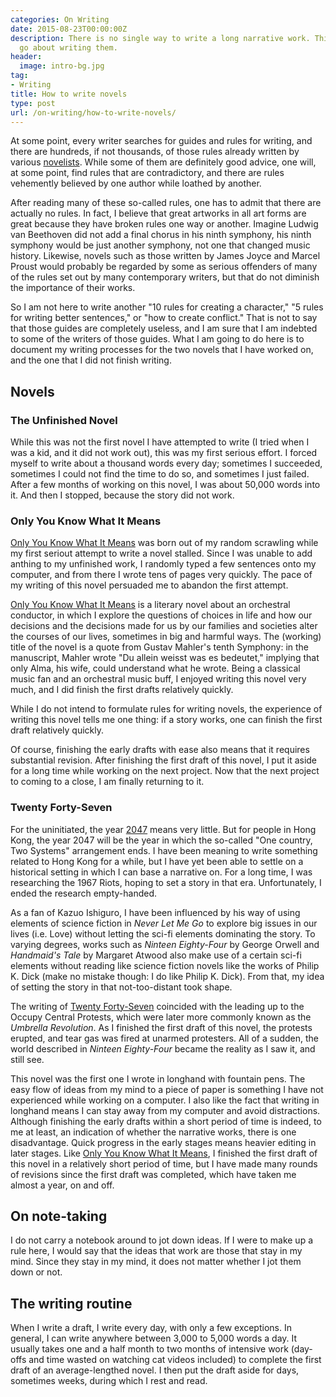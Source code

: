 ```yaml
---
categories: On Writing
date: 2015-08-23T00:00:00Z
description: There is no single way to write a long narrative work. This is how I
  go about writing them.
header:
  image: intro-bg.jpg
tag:
- Writing
title: How to write novels
type: post
url: /on-writing/how-to-write-novels/
---
```


At some point, every writer searches for guides and rules for writing, and there are hundreds, if not thousands, of those rules already written by various [novelists][1]. While some of them are definitely good advice, one will, at some point, find rules that are contradictory, and there are rules vehemently believed by one author while loathed by another.

After reading many of these so-called rules, one has to admit that there are actually no rules. In fact, I believe that great artworks in all art forms are great because they have broken rules one way or another. Imagine Ludwig van Beethoven did not add a final chorus in his ninth symphony, his ninth symphony would be just another symphony, not one that changed music history. Likewise, novels such as those written by James Joyce and Marcel Proust would probably be regarded by some as serious offenders of many of the rules set out by many contemporary writers, but that do not diminish the importance of their works.

So I am not here to write another "10 rules for creating a character," "5 rules for writing better sentences," or "how to create conflict." That is not to say that those guides are completely useless, and I am sure that I am indebted to some of the writers of those guides. What I am going to do here is to document my writing processes for the two novels that I have worked on, and the one that I did not finish writing.


## Novels

### The Unfinished Novel

While this was not the first novel I have attempted to write (I tried when I was a kid, and it did not work out), this was my first serious effort. I forced myself to write about a thousand words every day; sometimes I succeeded, sometimes I could not find the time to do so, and sometimes I just failed. After a few months of working on this novel, I was about 50,000 words into it. And then I stopped, because the story did not work.


### Only You Know What It Means

[Only You Know What It Means][2] was born out of my random scrawling while my first seriout attempt to write a novel stalled. Since I was unable to add anthing to my unfinished work, I randomly typed a few sentences onto my computer, and from there I wrote tens of pages very quickly. The pace of my writing of this novel persuaded me to abandon the first attempt.

[Only You Know What It Means][2] is a literary novel about an orchestral conductor, in which I explore the questions of choices in life and how our decisions and the decisions made for us by our families and societies alter the courses of our lives, sometimes in big and harmful ways. The (working) title of the novel is a quote from Gustav Mahler's tenth Symphony: in the manuscript, Mahler wrote "Du allein weisst was es bedeutet," implying that only Alma, his wife, could understand what he wrote. Being a classical music fan and an orchestral music buff, I enjoyed writing this novel very much, and I did finish the first drafts relatively quickly.

While I do not intend to formulate rules for writing novels, the experience of writing this novel tells me one thing: if a story works, one can finish the first draft relatively quickly.

Of course, finishing the early drafts with ease also means that it requires substantial revision. After finishing the first draft of this novel, I put it aside for a long time while working on the next project. Now that the next project to coming to a close, I am finally returning to it.


### Twenty Forty-Seven

For the uninitiated, the year [2047][3] means very little. But for people in Hong Kong, the year 2047 will be the year in which the so-called "One country, Two Systems" arrangement ends. I have been meaning to write something related to Hong Kong for a while, but I have yet been able to settle on a historical setting in which I can base a narrative on. For a long time, I was researching the 1967 Riots, hoping to set a story in that era. Unfortunately, I ended the research empty-handed.

As a fan of Kazuo Ishiguro, I have been influenced by his way of using elements of science fiction in <em>Never Let Me Go</em> to explore big issues in our lives (i.e. Love) without letting the sci-fi elements dominating the story. To varying degrees, works such as <em>Ninteen Eighty-Four</em> by George Orwell and <em>Handmaid's Tale</em> by Margaret Atwood also make use of a certain sci-fi elements without reading like science fiction novels like the works of Philip K. Dick (make no mistake though: I do like Philip K. Dick). From that, my idea of setting the story in that not-too-distant took shape.

The writing of [Twenty Forty-Seven][3] coincided with the leading up to the Occupy Central Protests, which were later more commonly known as the <em>Umbrella Revolution</em>. As I finished the first draft of this novel, the protests erupted, and tear gas was fired at unarmed protesters. All of a sudden, the world described in <em>Ninteen Eighty-Four</em> became the reality as I saw it, and still see.

This novel was the first one I wrote in longhand with fountain pens. The easy flow of ideas from my mind to a piece of paper is something I have not experienced while working on a computer. I also like the fact that writing in longhand means I can stay away from my computer and avoid distractions. Although finishing the early drafts within a short period of time is indeed, to me at least, an indication of whether the narrative works, there is one disadvantage. Quick progress in the early stages means heavier editing in later stages. Like [Only You Know What It Means][2], I finished the first draft of this novel in a relatively short period of time, but I have made many rounds of revisions since the first draft was completed, which have taken me almost a year, on and off.


## On note-taking

I do not carry a notebook around to jot down ideas. If I were to make up a rule here, I would say that the ideas that work are those that stay in my mind. Since they stay in my mind, it does not matter whether I jot them down or not.


## The writing routine

When I write a draft, I write every day, with only a few exceptions. In general, I can write anywhere between 3,000 to 5,000 words a day. It usually takes one and a half month to two months of intensive work (day-offs and time wasted on watching cat videos included) to complete the first draft of an average-lengthed novel. I then put the draft aside for days, sometimes weeks, during which I rest and read.




[1]: /
[2]: /novels/only-you-know-what-it-means/
[3]: /novels/2047/
